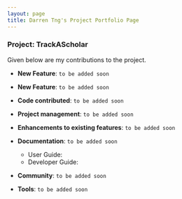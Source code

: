 ```yaml
---
layout: page
title: Darren Tng's Project Portfolio Page
---
```

### Project: TrackAScholar


Given below are my contributions to the project.

* **New Feature**: `to be added soon`

* **New Feature**: `to be added soon`

* **Code contributed**: `to be added soon`

* **Project management**: `to be added soon`

* **Enhancements to existing features**: `to be added soon`

* **Documentation**: `to be added soon`
  * User Guide:
  * Developer Guide:

* **Community**: `to be added soon`

* **Tools**: `to be added soon`
